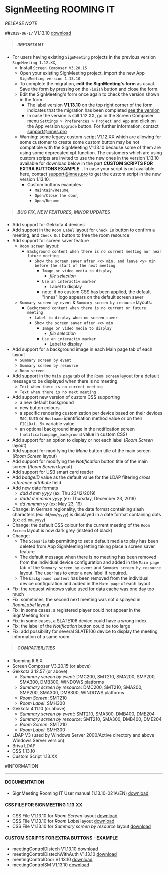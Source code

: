 # SignMeeting ROOMING IT
*RELEASE NOTE*

##`2019-06-17` V1.13.10 [download](https://github.com/innes-labs/archives/blob/main/downloads/app-signmeeting-roomingit/signmeeting_roomingit-screen_composer-setup-1.13.10.appi)
>##### **IMPORTANT**
- For users having existing `SignMeeting` projects in the previous version `SignMeeting 1.12.XX`,
    - Install `Screen Composer V3.20.15`
    - Open your existing SignMeeting project, import the new App `SignMeeting version 1.13.10`
    - To complete the migration, **edit the SignMeeting's form** as usual. Save the form by pressing on the `Finish` button and close the form.
    - Edit the SignMeeting's form once again to check the version shown in the form.
        - The label version **V1.13.10** on the top right corner of the form indicates that the migration has been completed [see the version](https://github.com/innes-labs/archives/blob/main/downloads/SignMeeting_upgrade_to_V1.13.10.jpg)
        - In case the version is still 1.12.XX, go in the Screen Composer menu ```Settings > Preferences > Project and App``` and click on the App version ```Upgrade``` button. For further information, contact support@innes.pro
	- Warning: some legacy custom-script V1.12.XX which are allowing for some customer to create some custom button may be not compatible with the SignMeeting V1.13.10 because some of them are using some deprecated xpf function. The customers which are using custom scripts are invited to use the new ones in the version 1.13.10 available for download below in the part **CUSTOM SCRIPTS FOR EXTRA BUTTONS EXAMPLE**. . In case your script is not available here, contact support@innes.pro to get the custom script in the new version 1.13.10.
    	- Custom buttons examples :
        	- ```Maintain/Resume```,
        	- ```Open/Close the door```,
        	- ```Open/Resume```
>##### **BUG FIX, NEW FEATURES, MINOR UPDATES**
- Add support for Gekkota 4 devices
- Add support in the `Room Label` layout for ```Check In``` button to confirm a meeting, and ```Check Out``` button to free the room resource
- Add support for screen saver feature
    - `Room screen` layout:
        - `Background content when there is no current meeting nor near future meeting`
            - `Show the screen saver after <x> min, and leave <y> min before the start of the next meeting`
                - `Image or video media to display`
                    - *file selection*
                - `Use an interactiv marker`
                    - Label to display <free text>
                - note: if no custom CSS has been applied, the default "Innes" logo appears on the default screen saver
    - `Summary screen by event` & `Summary screen by resource` layouts:
        - `Background content when there is no current or future meeting`
            - `Label to display when no screen saver`
            - `Show the screen saver after <x> min`
                - `Image or video media to display`
                    - *file selection*
                - `Use an interactiv marker`
                    - Label to display <free text>
- Add support for a background image in each Main page tab of each layout
    - `Summary screen by event`
    - `Summary screen by resource`
    - `Room screen`
- Add support in the `Main page` tab of the `Room screen` layout for a default message to be displayed when there is no meeting
    - `Text when there is no current meeting`
    - `Text when there is no next meeting`
- Add support new version of custom CSS supporting
    - a new default background
    - new button colours
    - a specific rendering customization per device based on their devices `MAC`, `UUID` or `Hostname` identification method value or on their `FIELD<1..5>` variable value
	- an optional background image in the notification screen (`notificationpage_background` value in custom CSS)
- Add support for an option to display or not each label (*Room Screen* layout)
- Add support for modifying the *Menu* button title of the main screen (*Room Screen* layout)
- Add support for modifying the *Notification* button title of the main screen (*Room Screen* layout)
- Add support for USB smart card reader
- Add *badgeID* value as the default value for the LDAP filtering *cross reference attribute* field
- Add new date formats
   - *ddd d mm yyyy* (ex: Thu 23/12/2019)
    - *dddd d mmmm yyyy* (ex: Thursday, December 23, 2019)
    - *dd mmmm yy* (ex: May 23, 19)
- Change: in German regionality, the date format containing slash characters (ex: `dd/mm/yyyy`) is displayed in a date format containing dots (ex: `dd.mm.yyyy`)
- Change: the default CSS colour for the current meeting of the `Room Screen` layout is now dark grey (instead of black)
- Change:
    - The `Scenario` tab permitting to set a default media to play has been deleted from App SignMeeting letting taking place a screen saver feature
    - The default message when there is no meeting has been removed from the individual device configuration and added in the `Main page` tab of the `Summary screen by event` and `Summary screen by resource` layout. The user has to enter a new label if required.
    - The `background content` has been removed from the individual device configuration and added in the `Main page` of each layout
- Fix: the request windows value used for data cache was one day too much
- Fix: sometimes, the second next meeting was not displayed in *RoomLabel* layout
- Fix: in some cases, a registered player could not appear in the SignMeeting form
- Fix; in some cases, a SLATE106 device could have a wrong index
- Fix: the label of the *Notification* button could be too large
- Fix: add possibility for several SLATE106 device to display the meeting information of a same room
>##### **COMPATIBILITIES**
- Rooming It 6.X
- Screen Composer V3.20.15 (or above)
- Gekkota 3.12.57 (or above)
    - *Summary screen by event*: DMC200, SMT210, SMA200, SMP200, SMA300, DMB300, WINDOWS platforms
    - *Summary screen by resource*: DMC200, SMT210, SMA200, SMP200, SMA300, DMB300, WINDOWS platforms
    - *Room Screen*: SMT210
    - *Room Label*: SMH300
- Gekkota 4.11.10 (or above)
    - *Summary screen by event*: SMT210, SMA300, DMB400, DME204
    - *Summary screen by resource*: SMT210, SMA300, DMB400, DME204
    - *Room Screen*: SMT210
    - *Room Label*: SMH300
- LDAP V3 (used by Windows Server 2000/Active directory and above Windows Server version)
- Briva LDAP
- CSS 1.13.10
- Custom Script 1.13.XX

#INFORMATION
***********************************************************************

#### **DOCUMENTATION**
- SignMeeting Rooming IT User manual (1.13.10-021A/EN) [download](https://github.com/innes-labs/archives/blob/main/downloads/app-signmeeting-roomingit/signmeeting-roomingit-user-manual-1.13.10-021A_en.pdf)
#### **CSS FILE FOR SIGNMEETING 1.13.XX**
- CSS File V1.13.10 for *Room Screen* layout  [download](https://github.com/innes-labs/archives/blob/main/downloads/application-notes-signmeeting/room_screen/signmeeting_theme_room_screen_1.13.10.css)
- CSS File V1.13.10 for *Room Label* layout [download](https://github.com/innes-labs/archives/blob/main/downloads/application-notes-signmeeting/room_label/signmeeting_theme_room_label_1.13.10.css)
- CSS File V1.13.10 for *Summary screen by resource* layout [download](https://github.com/innes-labs/archives/blob/main/downloads/application-notes-signmeeting/summary_screen_by_resource/signmeeting_theme_summarization_by_resource_1.13.10.css)
#### **CUSTOM SCRIPTS FOR EXTRA BUTTONS - EXAMPLE**
- meetingControlDistech V1.13.10 [download](https://github.com/innes-labs/archives/blob/main/downloads/application-notes-signmeeting/custom-js/meetingControlDistech_1.13.10.js)
- meetingControlDistechWithAuth V1.13.10 [download](https://github.com/innes-labs/archives/blob/main/downloads/application-notes-signmeeting/custom-js/meetingControlDistechWithAuth_1.13.10.js)
- meetingControlDoor V1.13.10 [download](https://github.com/innes-labs/archives/blob/main/downloads/application-notes-signmeeting/custom-js/meetingControlDoor_1.13.10.js)
- meetingControlSM V1.13.10 [download](https://github.com/innes-labs/archives/blob/main/downloads/application-notes-signmeeting/custom-js/meetingControlSM_1.13.10.js)



